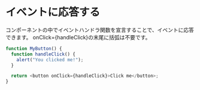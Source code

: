 # イベントに応答する

コンポーネントの中でイベントハンドラ関数を宣言することで、イベントに応答できます。
onClick={handleClick}の末尾に括弧は不要です。

```javascript
function MyButton() {
  function handleClick() {
    alert("You clicked me!");
  }

  return <button onClick={handleClick}>Click me</button>;
}
```
